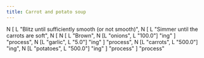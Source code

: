 ```yaml
---
title: Carrot and potato soup
---
```

N [
  L "Blitz until sufficiently smooth (or not smooth)",
  N [
    L "Simmer until the carrots are soft",
    N [
      N [
        L "Brown",
        N [L "onions", L "100.0"] "ing"
      ] "process",
      N [L "garlic", L "5.0"] "ing"
    ] "process",
    N [L "carrots", L "500.0"] "ing",
    N [L "potatoes",  L "500.0"] "ing"
  ] "process"
] "process"
